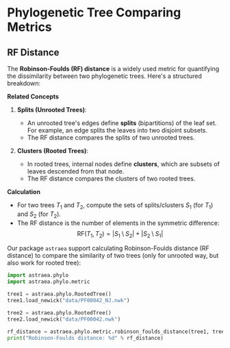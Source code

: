 # Phylogenetic Tree Comparing Metrics

## RF Distance

The **Robinson-Foulds (RF) distance** is a widely used metric for quantifying the dissimilarity between two phylogenetic trees. Here's a structured breakdown:

**Related Concepts**

1. **Splits (Unrooted Trees)**:
   - An unrooted tree's edges define **splits** (bipartitions) of the leaf set. For example, an edge splits the leaves into two disjoint subsets.
   - The RF distance compares the splits of two unrooted trees.

2. **Clusters (Rooted Trees)**:
   - In rooted trees, internal nodes define **clusters**, which are subsets of leaves descended from that node.
   - The RF distance compares the clusters of two rooted trees.

**Calculation**

- For two trees $T_1$ and $T_2$, compute the sets of splits/clusters $S_1$ (for $T_1$) and $S_2$ (for $T_2$).
- The RF distance is the number of elements in the symmetric difference:  
    $$
    \text{RF}(T_1, T_2) = |S_1 \setminus S_2| + |S_2 \setminus S_1|
    $$


Our package `astraea` support calculating Robinson-Foulds distance (RF distance) to compare the similarity of two trees (only for unrooted way, but also work for rooted tree):

```python
import astraea.phylo
import astraea.phylo.metric

tree1 = astraea.phylo.RootedTree()
tree1.load_newick("data/PF00042_NJ.nwk")

tree2 = astraea.phylo.RootedTree()
tree2.load_newick("data/PF00042.nwk")

rf_distance = astraea.phylo.metric.robinson_foulds_distance(tree1, tree2)
print("Robinson-Foulds distance: %d" % rf_distance)
```



